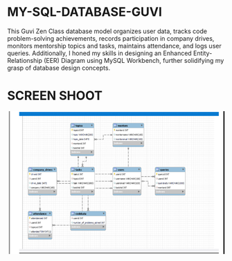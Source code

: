 # MY-SQL-DATABASE-GUVI
This Guvi Zen Class database model organizes user data, tracks code problem-solving achievements, records participation in company drives, monitors mentorship topics and tasks, maintains attendance, and logs user queries. Additionally, I honed my skills in designing an Enhanced Entity-Relationship (EER) Diagram using MySQL Workbench, further solidifying my grasp of database design concepts.

# SCREEN SHOOT 

<img src ="MYSQL2.png" />



